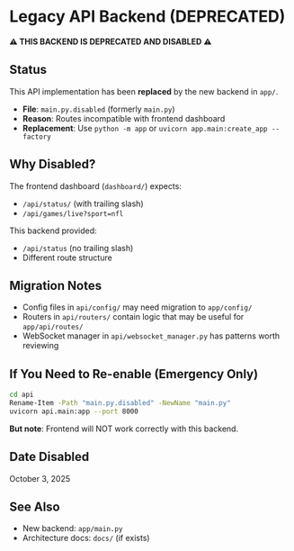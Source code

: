# Legacy API Backend (DEPRECATED)

**⚠️ THIS BACKEND IS DEPRECATED AND DISABLED ⚠️**

## Status
This API implementation has been **replaced** by the new backend in `app/`.

- **File**: `main.py.disabled` (formerly `main.py`)
- **Reason**: Routes incompatible with frontend dashboard
- **Replacement**: Use `python -m app` or `uvicorn app.main:create_app --factory`

## Why Disabled?
The frontend dashboard (`dashboard/`) expects:
- `/api/status/` (with trailing slash)
- `/api/games/live?sport=nfl`

This backend provided:
- `/api/status` (no trailing slash)
- Different route structure

## Migration Notes
- Config files in `api/config/` may need migration to `app/config/`
- Routers in `api/routers/` contain logic that may be useful for `app/api/routes/`
- WebSocket manager in `api/websocket_manager.py` has patterns worth reviewing

## If You Need to Re-enable (Emergency Only)
```bash
cd api
Rename-Item -Path "main.py.disabled" -NewName "main.py"
uvicorn api.main:app --port 8000
```

**But note**: Frontend will NOT work correctly with this backend.

## Date Disabled
October 3, 2025

## See Also
- New backend: `app/main.py`
- Architecture docs: `docs/` (if exists)
